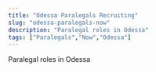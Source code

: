 ```yaml
---
title: "Odessa Paralegals Recruiting"
slug: "odessa-paralegals-now"
description: "Paralegal roles in Odessa"
tags: ["Paralegals","Now","Odessa"]
---
```


Paralegal roles in Odessa
